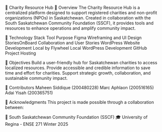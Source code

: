 🌟 Charity Resource Hub
📝 Overview
The Charity Resource Hub is a centralized platform designed to support registered charities and non-profit organizations (NPOs) in Saskatchewan. Created in collaboration with the South Saskatchewan Community Foundation (SSCF), it provides tools and resources to enhance operations and amplify community impact.

🔧 Technology Stack
Tool	Purpose
Figma	Wireframing and UI Design
StoriesOnBoard	Collaboration and User Stories
WordPress	Website Development
Local by Flywheel	Local WordPress Development
GitHub	Project Hosting

🎯 Objectives
Build a user-friendly hub for Saskatchewan charities to access localized resources.
Provide accessible and credible information to save time and effort for charities.
Support strategic growth, collaboration, and sustainable community impact.

🤝 Contributors
Maheen Siddique (200480228)
Marc Aphlaon (200516165)
Adai Yisah (200365751)

🙌 Acknowledgments
This project is made possible through a collaboration between:

🌟 South Saskatchewan Community Foundation (SSCF)
🎓 University of Regina - ENSE 271 Winter 2025


